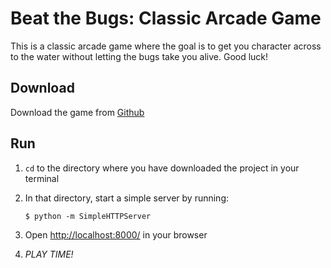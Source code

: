 # Beat the Bugs: Classic Arcade Game

This is a classic arcade game where the goal is to get you character across to the water without letting the bugs take you alive. Good luck!

## Download
    
Download the game from [Github](https://github.com/choncou/frontend-nanodegree-arcade-game)

## Run

1) `cd` to the directory where you have downloaded the project in your terminal

2) In that directory, start a simple server by running:
    ```
    $ python -m SimpleHTTPServer
    ```

3) Open [http://localhost:8000/](http://localhost:8000/) in your browser

4) _PLAY TIME!_